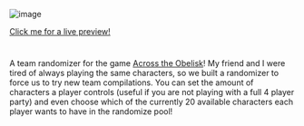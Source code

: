 ![image](https://github.com/t-kupp/across-the-obelisk-randomizer/assets/123904992/44048761-86ee-4681-baa1-3bb8d14a6b5f)

[Click me for a live preview!](https://t-kupp.github.io/across-the-obelisk-randomizer/)
#

A team randomizer for the game [Across the Obelisk](https://store.steampowered.com/app/1385380/Across_the_Obelisk/)!
My friend and I were tired of always playing the same characters, so we built a randomizer to force us to try new team compilations.
You can set the amount of characters a player controls (useful if you are not playing with a full 4 player party) and even choose which of the currently 20 available characters each player wants to have in the randomize pool!

